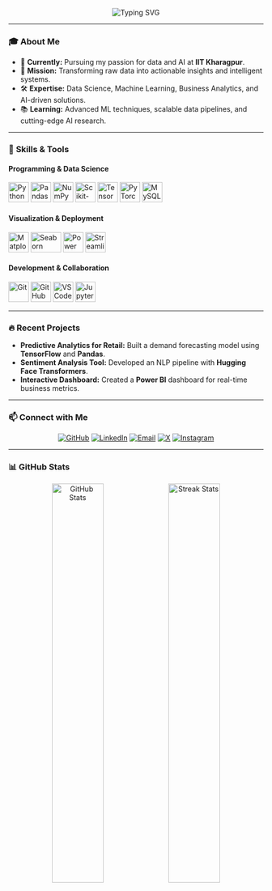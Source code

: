 <!-- Dynamic Banner with Name and Tagline -->
<p align="center">
  <img src="https://readme-typing-svg.herokuapp.com?font=Fira+Code&size=28&duration=3000&pause=1000&color=2F80ED&center=true&vCenter=true&multiline=true&width=600&height=100&lines=Kurra+Srinivas;Data+Alchemist+%7C+AI+Enthusiast+%7C+IIT+Kharagpur" alt="Typing SVG" />
</p>

---

### 🎓 **About Me**
- 🔭 **Currently:** Pursuing my passion for data and AI at **IIT Kharagpur**.
- 🌟 **Mission:** Transforming raw data into actionable insights and intelligent systems.
- 🛠️ **Expertise:** Data Science, Machine Learning, Business Analytics, and AI-driven solutions.
- 📚 **Learning:** Advanced ML techniques, scalable data pipelines, and cutting-edge AI research.

---

### 🚀 **Skills & Tools**

#### **Programming & Data Science**
<p align="left">
  <a href="https://www.python.org/" target="_blank"><img src="https://cdn.jsdelivr.net/gh/devicons/devicon/icons/python/python-original.svg" width="40" height="40" title="Python"/></a>
  <a href="https://pandas.pydata.org/" target="_blank"><img src="https://cdn.jsdelivr.net/gh/devicons/devicon/icons/pandas/pandas-original.svg" width="40" height="40" title="Pandas"/></a>
  <a href="https://numpy.org/" target="_blank"><img src="https://cdn.jsdelivr.net/gh/devicons/devicon/icons/numpy/numpy-original.svg" width="40" height="40" title="NumPy"/></a>
  <a href="https://scikit-learn.org/" target="_blank"><img src="https://upload.wikimedia.org/wikipedia/commons/0/05/Scikit_learn_logo_small.svg" width="40" height="40" title="Scikit-learn"/></a>
  <a href="https://www.tensorflow.org/" target="_blank"><img src="https://cdn.jsdelivr.net/gh/devicons/devicon/icons/tensorflow/tensorflow-original.svg" width="40" height="40" title="TensorFlow"/></a>
  <a href="https://pytorch.org/" target="_blank"><img src="https://cdn.jsdelivr.net/gh/devicons/devicon/icons/pytorch/pytorch-original.svg" width="40" height="40" title="PyTorch"/></a>
  <a href="https://www.mysql.com/" target="_blank"><img src="https://cdn.jsdelivr.net/gh/devicons/devicon/icons/mysql/mysql-original-wordmark.svg" width="40" height="40" title="MySQL"/></a>
</p>

#### **Visualization & Deployment**
<p align="left">
  <a href="https://matplotlib.org/" target="_blank"><img src="https://matplotlib.org/_static/logo2_compressed.svg" width="40" height="40" title="Matplotlib"/></a>
  <a href="https://seaborn.pydata.org/" target="_blank"><img src="https://seaborn.pydata.org/_static/logo-wide-lightbg.svg" width="60" height="40" title="Seaborn"/></a>
  <a href="https://powerbi.microsoft.com/" target="_blank"><img src="https://upload.wikimedia.org/wikipedia/commons/c/cf/New_Power_BI_Logo.svg" width="40" height="40" title="Power BI"/></a>
  <a href="https://streamlit.io/" target="_blank"><img src="https://streamlit.io/images/brand/streamlit-mark-color.svg" width="40" height="40" title="Streamlit"/></a>
</p>

#### **Development & Collaboration**
<p align="left">
  <a href="https://git-scm.com/" target="_blank"><img src="https://cdn.jsdelivr.net/gh/devicons/devicon/icons/git/git-original.svg" width="40" height="40" title="Git"/></a>
  <a href="https://github.com/" target="_blank"><img src="https://cdn.jsdelivr.net/gh/devicons/devicon/icons/github/github-original.svg" width="40" height="40" title="GitHub"/></a>
  <a href="https://code.visualstudio.com/" target="_blank"><img src="https://cdn.jsdelivr.net/gh/devicons/devicon/icons/vscode/vscode-original.svg" width="40" height="40" title="VS Code"/></a>
  <a href="https://jupyter.org/" target="_blank"><img src="https://cdn.jsdelivr.net/gh/devicons/devicon/icons/jupyter/jupyter-original-wordmark.svg" width="40" height="40" title="Jupyter"/></a>
</p>

---

### 🔥 **Recent Projects**
- **Predictive Analytics for Retail:** Built a demand forecasting model using **TensorFlow** and **Pandas**.
- **Sentiment Analysis Tool:** Developed an NLP pipeline with **Hugging Face Transformers**.
- **Interactive Dashboard:** Created a **Power BI** dashboard for real-time business metrics.

---

### 📫 **Connect with Me**
<p align="center">
  <a href="https://github.com/Kurra-Srinivas" target="_blank"><img src="https://img.shields.io/badge/GitHub-100000?style=for-the-badge&logo=github&logoColor=white" alt="GitHub"/></a>
  <a href="https://www.linkedin.com/in/kurra-srinivas-31727420b/" target="_blank"><img src="https://img.shields.io/badge/LinkedIn-0077B5?style=for-the-badge&logo=linkedin&logoColor=white" alt="LinkedIn"/></a>
  <a href="mailto:srinivaskurra886@gmail.com" target="_blank"><img src="https://img.shields.io/badge/Gmail-D14836?style=for-the-badge&logo=gmail&logoColor=white" alt="Email"/></a>
  <a href="https://x.com/KURRASRINIVAS14" target="_blank"><img src="https://img.shields.io/badge/X-000000?style=for-the-badge&logo=x&logoColor=white" alt="X"/></a>
  <a href="https://www.instagram.com/_srinivas.kurra/profilecard/" target="_blank"><img src="https://img.shields.io/badge/Instagram-E4405F?style=for-the-badge&logo=instagram&logoColor=white" alt="Instagram"/></a>
</p>

---

### 📊 **GitHub Stats**
<p align="center">
  <img src="https://github-readme-stats.vercel.app/api?username=Kurra-Srinivas&show_icons=true&theme=radical" alt="GitHub Stats" width="45%"/>
  <img src="https://github-readme-streak-stats.herokuapp.com/?user=Kurra-Srinivas&theme=radical" alt="Streak Stats" width="45%"/>
</p>
